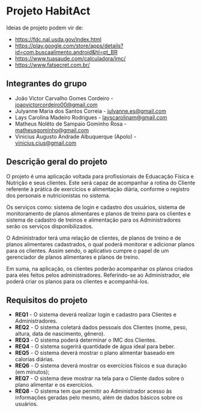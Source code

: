 # Projeto HabitAct

Ideias de projeto podem vir de:

* https://fdc.nal.usda.gov/index.html
* https://play.google.com/store/apps/details?id=com.buscaalimento.android&hl=pt_BR
* https://www.tuasaude.com/calculadora/imc/
* https://www.fatsecret.com.br/

## Integrantes do grupo

* João Victor Carvalho Gomes Cordeiro - joaovictorcordeiro00@gmail.com
* Julyanne Maria dos Santos Correia - julyanne.es@gmail.com
* Lays Carolina Madeiro Rodrigues - layscarolinam@gmail.com
* Matheus Nolêto de Sampaio Gominho Rosa - matheusgominho@gmail.com
* Vinicius Augusto Andrade Albuquerque (Apolo) - vinicius.cius@gmail.com

## Descrição geral do projeto

O projeto é uma aplicação voltada para profissionais de Eduacação Física e Nutrição e seus clientes. Este será capaz de acompanhar a
rotina do Cliente referente à prática de exercícios e alimentação diária, conforme o registro dos personais e nutricionistas no sistema.

Os serviços como: sistema de login e cadastro dos usuários, sistema de monitoramento de planos alimentares e planos de treino para os clientes e sistema de cadastro de treinos e alimentação para os Administradores serão os serviços disponibilizados.

O Administrador terá uma relação de clientes, de planos de treino e de planos alimentares cadastrados, o qual poderá monitorar e adicionar planos para os clientes. Assim sendo, o aplicativo cumpre o papel de um gerenciador de planos alimentares e planos de treino.

Em suma, na aplicação, os clientes poderão acompanhar os planos criados para eles feitos pelos administradores. Referindo-se ao Administrador, ele poderá criar os planos para os clientes e acompanhá-los.

## Requisitos do projeto

* **REQ1** - O sistema deverá realizar login e cadastro para Clientes e Administradores.
* **REQ2** - O sistema coletará dados pessoais dos Clientes (nome, peso, altura, data de nascimento, gênero).
* **REQ3** - O sistema poderá determinar o IMC dos Clientes.
* **REQ4** - O sistema sugerirá quantidade de água ideal para beber.
* **REQ5** - O sistema deverá mostrar o plano alimentar baseado em calorias diárias.
* **REQ6** - O sistema deverá mostrar os exercícios físicos e sua duração (em minutos);
* **REQ7** - O sistema deve mostrar na tela para o Cliente dados sobre o plano alimentar e os exercícios.
* **REQ8** - O sistema tem que permitir ao Administrador acesso às informações geradas pelo mesmo, além de dados básicos
  sobre os usuários.
